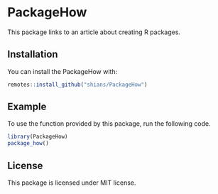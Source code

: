 
# PackageHow

<!-- badges: start -->
<!-- badges: end -->

This package links to an article about creating R packages.

## Installation

You can install the PackageHow with:

``` r
remotes::install_github("shians/PackageHow")
```

## Example

To use the function provided by this package, run the following code.

``` r
library(PackageHow)
package_how()
```

## License
This package is licensed under MIT license.
